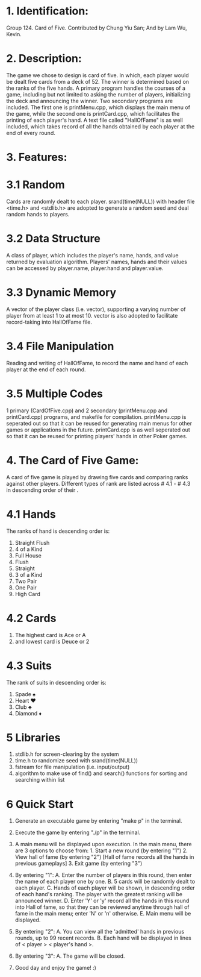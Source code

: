 # 1. Identification:
Group 124.
Card of Five.
Contributed by Chung Yiu San;
And by Lam Wu, Kevin.

# 2. Description:
The game we chose to design is card of five. In which, each player would be dealt five cards from a deck of 52. The winner is determined based on the ranks of the five hands. A primary program handles the courses of a game, including but not limited to asking the number of players, initializing the deck and announcing the winner. Two secondary programs are included. The first one is printMenu.cpp, which displays the main menu of the game, while the second one is printCard.cpp, which facilitates the printing of each player's hand. A text file called "HallOfFame" is as well included, which takes record of all the hands obtained by each player at the end of every round.

# 3. Features:
# 3.1 Random
Cards are randomly dealt to each player.
srand(time(NULL)) with header file <time.h> and <stdlib.h> are adopted to generate a random seed and deal random hands to players.
# 3.2 Data Structure
A class of player, which includes the player's name, hands, and value returned by evaluation algorithm.
Players' names, hands and their values can be accessed by player.name, player.hand and player.value.
# 3.3 Dynamic Memory
A vector of the player class (i.e. vector<player>), supporting a varying number of player from at least 1 to at most 10.
vector<player> is also adopted to facilitate record-taking into HallOfFame file.
# 3.4 File Manipulation
Reading and writing of HallOfFame, to record the name and hand of each player at the end of each round.
# 3.5 Multiple Codes
1 primary (CardOfFive.cpp) and 2 secondary (printMenu.cpp and printCard.cpp) programs, and makefile for compilation.
printMenu.cpp is seperated out so that it can be reused for generating main menus for other games or applications in the future.
printCard.cpp is as well seperated out so that it can be reused for printing players' hands in other Poker games.

# 4. The Card of Five Game:
A card of five game is played by drawing five cards and comparing ranks against other players. Different types of rank are listed across # 4.1 - # 4.3 in descending order of their .
# 4.1 Hands
The ranks of hand is descending order is:
1) Straight Flush
2) 4 of a Kind
3) Full House
4) Flush
5) Straight
6) 3 of a Kind
7) Two Pair
8) One Pair
9) High Card
# 4.2 Cards
1) The highest card is Ace or A
2) and lowest card is Deuce or 2
# 4.3 Suits
The rank of suits in descending order is:
1) Spade ♠
2) Heart ♥
3) Club ♣
4) Diamond ♦

# 5 Libraries
1) stdlib.h for screen-clearing by the system
2) time.h to randomize seed with srand(time(NULL))
3) fstream for file manipulation (i.e. input/output)
4) algorithm to make use of find() and search() functions for sorting and searching within list<string>

# 6 Quick Start
1) Generate an executable game by entering "make p" in the terminal.

2) Execute the game by entering "./p" in the terminal.

1) A main menu will be displayed upon execution. In the main menu, there are 3 options to choose from:
        1. Start a new round (by entering "1")
        2. View hall of fame (by entering "2") [Hall of fame records all the hands in previous gameplays]
        3. Exit game (by entering "3")

2) By entering "1":
        A. Enter the number of players in this round, then enter the name of each player one by one.
        B. 5 cards will be randomly dealt to each player.
        C. Hands of each player will be shown, in descending order of each hand's ranking. The player with the greatest ranking will be announced winner.
        D. Enter 'Y' or 'y' record all the hands in this round into Hall of fame, so that they can be reviewed anytime through hall of fame in the main menu; enter 'N' or 'n' otherwise. 
        E. Main menu will be displayed.

3) By entering "2":
        A. You can view all the 'admitted' hands in previous rounds, up to 99 recent records.
        B. Each hand will be displayed in lines of < player > < player's hand >.

4) By entering "3":
        A. The game will be closed.

5) Good day and enjoy the game! :)